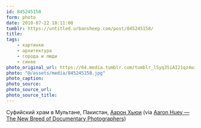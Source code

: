 ```yaml
---
id: 845245158
form: photo
date: 2010-07-22 18:11:00
tumblr: https://untitled.urbansheep.com/post/845245158/
title:
tags:
    - картинки
    - архитектура
    - города и люди
    - синее
photo_original_url: https://64.media.tumblr.com/tumblr_l5yq35iAI21qz4wzio1_r4_1280.jpg
photo: "@/assets/media/845245158.jpg"
photo_caption:
photo_source:
photo_source_url:
photo_source_title:
---
```


<p>Суфийский храм в Мультане, Пакистан, <a href="http://www.aaronhuey.com/">Аарон Хьюи</a> (via <a href="http://vervephoto.wordpress.com/2008/04/30/aaron-huey/">Aaron Huey — The New Breed of Documentary Photographers</a>)</p>
